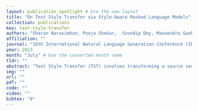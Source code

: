```yaml
---
layout: publication_spotlight # Use the new layout
title: "On Text Style Transfer via Style-Aware Masked Language Models" # Escape quotes in title
collection: publications
key: text-style-transfer
authors: "Sharan Narasimhan, Pooja Shekar,  Suvodip Dey, Maunendra Sankar Desarkar"
affiliation: ""
journal: "16th International Natural Language Generation Conference (INLG 2023)"
year: 2023
month: "July" # Use the converted month name
tldr: ""
abstract: "Text Style Transfer (TST) involves transforming a source sentence with a given style label to an output with another target style meanwhile preserving content and fluency. We look at a fill-in-the-blanks approach (also referred to as prototype editing), where the source sentence is stripped off all style-containing words and filled in with suitable words. This closely resembles a Masked Language Model (MLM) objective, with the added initial step of masking only relevant style words rather than BERT's random masking. We show this simple MLM, trained to reconstruct style-masked sentences back into their original style, can even transfer style by making this MLM Style-Aware. This simply involves appending the source sentence with a target style special token. The Style-Aware MLM (SA-MLM), now also accounts for the direction of style transfer and enables style transfer by simply manipulating these special tokens. To learn this n-word to n-word style reconstruction task, we use a single transformer encoder block with 8 heads, 2 layers and no auto-regressive decoder, making it non-generational. We empirically show that this lightweight encoder trained on a simple reconstruction task compares with elaborately engineered state-of-the-art TST models for even complex styles like Discourse or flow of logic, i.e. Contradiction to Entailment and vice-versa. Additionally, we introduce a more accurate attention-based style-masking step and a novel attention-surplus method to determine the position of masks from any arbitrary attribution model in O(1) time. Finally, we show that the SA-MLM arises naturally by considering a probabilistic framework for style transfer."
img: ""
url: ""
pdf: ""
code: ""
video: ""
bibtex: "0"
---
```

